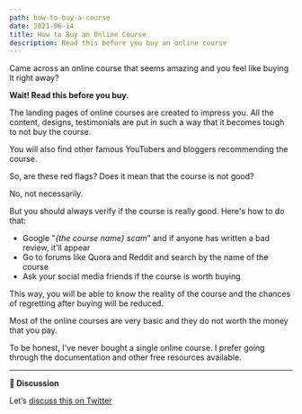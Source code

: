 ```yaml
---
path: how-to-buy-a-course
date: 2021-06-14
title: How to Buy an Online Course
description: Read this before you buy an online course
---
```


Came across an online course that seems amazing and you feel like buying it right away?

**Wait! Read this before you buy.**

The landing pages of online courses are created to impress you. All the content, designs, testimonials are put in such a way that it becomes tough to not buy the course.

You will also find other famous YouTubers and bloggers recommending the course.

So, are these red flags? Does it mean that the course is not good?

No, not necessarily.

But you should always verify if the course is really good. Here's how to do that:

-   Google "*{the course name} scam*" and if anyone has written a bad review, it'll appear
-   Go to forums like Quora and Reddit and search by the name of the course
-   Ask your social media friends if the course is worth buying

This way, you will be able to know the reality of the course and the chances of regretting after buying will be reduced.

Most of the online courses are very basic and they do not worth the money that you pay.

To be honest, I've never bought a single online course. I prefer going through the documentation and other free resources available.

---

**💬 Discussion**

Let’s [discuss this on Twitter](https://twitter.com/DeepakNesss/status/1404127657881608198?s=20)